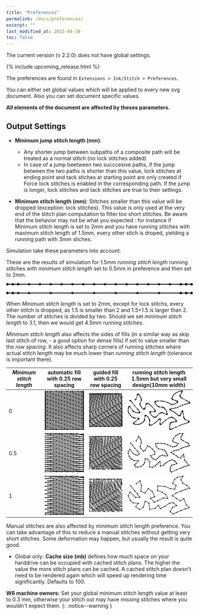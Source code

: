 ```yaml
---
title: "Preferences"
permalink: /docs/preferences/
excerpt: ""
last_modified_at: 2023-04-30
toc: false
---
```

The current version (v 2.2.0) does not have global settings.

{% include upcoming_release.html %}

The preferences are found in `Extensions > Ink/Stitch > Preferences`.

You can either set global values which will be applied to every new svg document. Also you can set document specific values.

**All elements of the document are affected by theses parameters.**

## Output Settings


* **Minimum jump stitch length (mm)**: 
  *  Any shorter jump between subpaths of a composite path will be treated as a normal stitch (no lock stitches added)
  *  In case of a jump beetween two succcesive paths, if the jump between the two paths is shorter than this value, lock stitches at ending point and tack stiches at starting point are only created if Force lock stitches is enabled in the corresponding path.  If the jump is longer, lock stitches and tack stitches are true to their settings.
  
* **Minimum stitch length (mm)**: Stitches smaller than this value will be dropped (exception: lock stitches). This value is only used at the very end of the stitch plan computation to filter too short stitches. Be aware that the behavior may not be what you expected : for instance if Minimum stitch length is set to 2mm and you have running stitches with maximum stitch length of 1.5mm, every other stich is droped, yielding a running path  with 3mm stiches.

Simulation take these parameters into account.

These are  the results of simulation for 1.5mm *running stitch length* running stitches with  *minimum stitch length* set to 0.5mm  in preference and then set to 2mm.

![simulation](/assets/images/docs/preference_msl_paths.png)

When *Minimum stitch length* is set to 2mm, except for lock stitchs, every other stitch  is dropped,  as  1.5 is smaller than 2 and 1.5+1.5 is larger than 2. The number of stitches is divided by two. Should we set *minimum stitch length* to 3.1, then we would get  4.5mm running stitches.

*Minimum stitch length*  also affects the sides of fills (in a similar way as skip last stitch of row, - a good option for dense fills) if set to value smaller than the *row spacing*. It also affects sharp corners of running stitches where actual stitch length may be much lower than *running  stitch  length* (tolerance is important there).

*Minimum stitch length* |  automatic fill with 0.25 row spacing| guided fill with 0.25 row spacing|running stitch length 1.5mm but very small design(10mm width)
---|---|---|---
0|![square 0](/assets/images/docs/preference_fill_0.png)|![square 0](/assets/images/docs/preference_guided_0.png)|![running_0](/assets/images/docs/preference_running_stitch_0.png)
0.5|![square 0.5](/assets/images/docs/preference_fill_half.png)|![square 0.5](/assets/images/docs/preference_guided_half.png)|![running_0](/assets/images/docs/preference_running_stitch_half.png)
1|![square 1](/assets/images/docs/preference_fill_1.png)|![square 1](/assets/images/docs/preference_guided_1.png)|![running_0](/assets/images/docs/preference_running_stitch_1.png)


Manual stitches are also affected by minimum stitch length preference. You can take advantage of this to reduce a manual  stitches without getting very short stitches. Some deformation may happen, but usually the result is quite good.

* Global only: **Cache size (mb)** defines how much space on your harddrive can be occupied with cached stitch plans. The higher the value the more stitch plans can be cached. A cached stitch plan doesn't need to be rendered again which will speed up rendering time significantly. Defaults to 100.

**W6 machine owners:** Set your global minimum stitch length value at least to 0.3 mm, otherwise your stitch out may have missing stitches where you wouldn't expect them.
{: .notice--warning }
